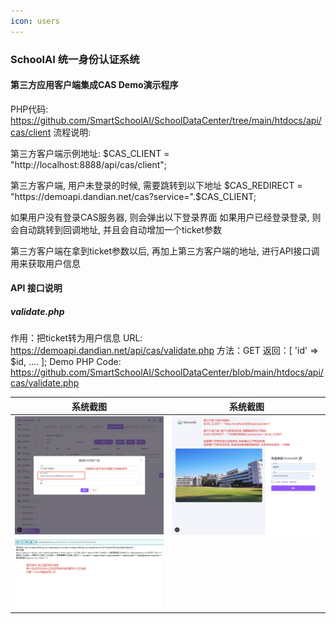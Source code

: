```yaml
---
icon: users
---
```


### SchoolAI 统一身份认证系统
#### 第三方应用客户端集成CAS Demo演示程序

PHP代码: https://github.com/SmartSchoolAI/SchoolDataCenter/tree/main/htdocs/api/cas/client
流程说明: 

第三方客户端示例地址:
$CAS_CLIENT = "http://localhost:8888/api/cas/client";

第三方客户端, 用户未登录的时候, 需要跳转到以下地址
$CAS_REDIRECT = "https://demoapi.dandian.net/cas?service=".$CAS_CLIENT;

如果用户没有登录CAS服务器, 则会弹出以下登录界面
如果用户已经登录登录, 则会自动跳转到回调地址, 并且会自动增加一个ticket参数

第三方客户端在拿到ticket参数以后, 再加上第三方客户端的地址, 进行API接口调用来获取用户信息

#### API 接口说明
##### validate.php
作用：把ticket转为用户信息
URL: https://demoapi.dandian.net/api/cas/validate.php
方法：GET
返回：[ 'id' => $id, .... ];
Demo PHP Code: https://github.com/SmartSchoolAI/SchoolDataCenter/blob/main/htdocs/api/cas/validate.php


| 系统截图  | 系统截图 |
|-------|-----------|
| <img src="./images/21.png" > | <img src="./images/22.png" > |
| <img src="./images/23.png" > |  |